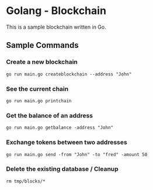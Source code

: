 # Golang - Blockchain

This is a sample blockchain written in Go.

## Sample Commands

### Create a new blockchain
    go run main.go createblockchain --address "John"

### See the current chain
    go run main.go printchain

### Get the balance of an address
    go run main.go getbalance -address "John"

### Exchange tokens between two addresses
    go run main.go send -from "John" -to "fred" -amount 50

### Delete the existing database / Cleanup
    rm tmp/blocks/*